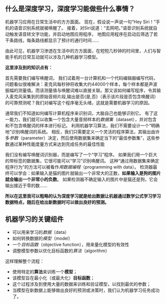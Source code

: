 

## 什么是深度学习，深度学习能做些什么事情？

机器学习应用在日常生活中的方方面面。 现在，假设说一声说一句“Hey Siri！”手机的语音识别系统就被唤醒了。 接着，对Siri说道：“去网吧。”语音识别系统就自动触发语音转文字功能，并启动地图应用程序， 地图应用程序在启动后筛选了若干条路线，每条路线都显示了预计的通行时间…… 

由此可见，机器学习渗透在生活中的方方面面，在短短几秒钟的时间里，人们与智能手机的日常互动就可以涉及几种机器学习模型。

**这里涉及到的知识点有：**

首先需要我们编写唤醒词， 我们试着用一台计算机和一个代码编辑器编写代码， 问题看似很难解决：麦克风每秒钟将收集大约44000个样本，每个样本都是声波振幅的测量值。而该测量值与唤醒词难以直接关联。那又该如何编写程序，令其输入麦克风采集到的原始音频片段,输出是否{是,否}（表示该片段是否包含唤醒词）的可靠预测呢？我们对编写这个程序毫无头绪，这就是需要机器学习的原因。

通常我们不知道如何编写计算机程序来识别词，大脑自己也能够识别它。 有了这一能力，我们就可以收集一个包含大量音频样本的*数据集*（dataset），并对包含和不包含唤醒词的样本进行标记。 利用机器学习算法，我们不需要设计一个“明确地”识别唤醒词的系统。 相反，我们只需要定义一个灵活的程序算法，其输出由许多*参数*（parameter）决定，然后使用数据集来确定当下的“最佳参数集”，这些参数通过某种性能度量方式来达到完成任务的最佳性能

我们没有编写唤醒词识别器，而是编写了一个“学习”程序。 如果我们用一个巨大的带标签的数据集，它很可能可以“学习”识别唤醒词。 这种“通过用数据集来确定程序行为”的方法可以被看作*用数据编程*（programming with data）。 检测器最终可以学会：如果输入是猫的图片就输出一个非常大的正数，**如果输入是狗的图片就会输出一个非常小的负数**。 如果检测器不确定输入的图片中是猫还是狗，它会输出接近于零的数…… 


**所以在这里我可以粗略的认为深度学习就是给出数据让机器通过数学公式学习学习数据特点，随后在给出新数据时可以做出良好的预测。**




## 机器学习的关键组件

- 可以用来学习的*数据*（data）
- 如何转换数据的*模型*（model）
- 一个*目标函数*（objective function），用来量化模型的有效性
- 调整模型参数以优化目标函数的*算法*（algorithm）



这样理解整个流程：

- 使用特定的**算法**来训练一个**模型**；
- 该模型旨在最小化（或最大化）**目标函数**；
- 这个过程涉及到使用大量的数据来训练和验证模型，以找到最优的参数；
- 当模型在新数据上能够做出良好的预测或决策时，我们认为机器学习任务成功了。


